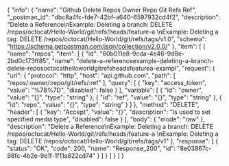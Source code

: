 {
  "info": {
    "name": "Github Delete Repos Owner Repo Git Refs Ref",
    "_postman_id": "dbc8a4fc-fde7-42bf-a640-6597932cd4f2",
    "description": "Delete a Reference\nExample: Deleting a branch: DELETE /repos/octocat/Hello-World/git/refs/heads/feature-a \nExample: Deleting a tag:        DELETE /repos/octocat/Hello-World/git/refs/tags/v1.0",
    "schema": "https://schema.getpostman.com/json/collection/v2.0.0/"
  },
  "item": [
    {
      "name": "repos",
      "item": [
        {
          "id": "60b011e8-9cda-4e46-9d8e-2bd0c173ff85",
          "name": "delete-a-referenceexample-deleting-a-branch-delete-reposoctocathelloworldgitrefsheadsfeaturea-exampl",
          "request": {
            "url": {
              "protocol": "http",
              "host": "api.github.com",
              "path": [
                "repos/:owner/:repo/git/refs/:ref"
              ],
              "query": [
                {
                  "key": "access_token",
                  "value": "%7B%7D",
                  "disabled": false
                }
              ],
              "variable": [
                {
                  "id": "owner",
                  "value": "{}",
                  "type": "string"
                },
                {
                  "id": "ref",
                  "value": "{}",
                  "type": "string"
                },
                {
                  "id": "repo",
                  "value": "{}",
                  "type": "string"
                }
              ]
            },
            "method": "DELETE",
            "header": [
              {
                "key": "Accept",
                "value": "{}",
                "description": "Is used to set specified media type",
                "disabled": false
              }
            ],
            "body": {
              "mode": "raw"
            },
            "description": "Delete a Reference\nExample: Deleting a branch: DELETE /repos/octocat/Hello-World/git/refs/heads/feature-a \nExample: Deleting a tag:        DELETE /repos/octocat/Hello-World/git/refs/tags/v1"
          },
          "response": [
            {
              "status": "OK",
              "code": 200,
              "name": "Response_200",
              "id": "8e03867c-98fc-4b2e-9e1f-1f11a822cd74"
            }
          ]
        }
      ]
    }
  ]
}